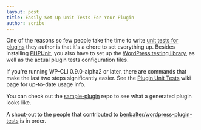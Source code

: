 ```yaml
---
layout: post
title: Easily Set Up Unit Tests For Your Plugin
author: scribu
---
```

One of the reasons so few people take the time to write [unit tests for plugins][3] they author is that it's a chore to set everything up. Besides installing [PHPUnit][4], you also have to set up the [WordPress testing library][5], as well as the actual plugin tests configuration files.

If you're running WP-CLI 0.9.0-alpha2 or later, there are commands that make the last two steps significantly easier. See the [Plugin Unit Tests](https://github.com/wp-cli/wp-cli/wiki/Plugin-Unit-Tests) wiki page for up-to-date usage info.

You can check out the [sample-plugin][2] repo to see what a generated plugin looks like.

A shout-out to the people that contributed to [benbalter/wordpress-plugin-tests][6] is in order.

[2]: https://github.com/wp-cli/sample-plugin
[3]: http://wordpress.tv/2011/08/20/nikolay-bachiyski-unit-testing-will-change-your-life/
[4]: http://www.phpunit.de/manual/current/en/automating-tests.html
[5]: http://make.wordpress.org/core/handbook/automated-testing/
[6]: https://github.com/benbalter/wordpress-plugin-tests/contributors
